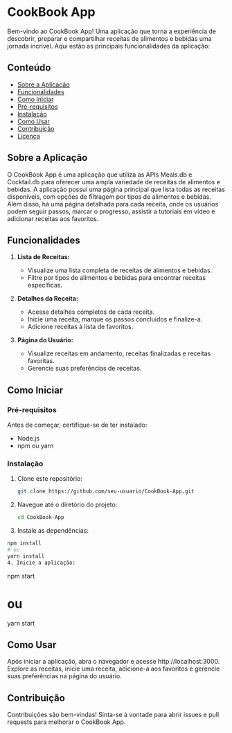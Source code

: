 # CookBook App

Bem-vindo ao CookBook App! Uma aplicação que torna a experiência de descobrir, preparar e compartilhar receitas de alimentos e bebidas uma jornada incrível. Aqui estão as principais funcionalidades da aplicação:

## Conteúdo

- [Sobre a Aplicação](#sobre-a-aplicação)
- [Funcionalidades](#funcionalidades)
- [Como Iniciar](#como-iniciar)
- [Pré-requisitos](#pré-requisitos)
- [Instalação](#instalação)
- [Como Usar](#como-usar)
- [Contribuição](#contribuição)
- [Licença](#licença)

## Sobre a Aplicação

O CookBook App é uma aplicação que utiliza as APIs Meals.db e Cocktail.db para oferecer uma ampla variedade de receitas de alimentos e bebidas. A aplicação possui uma página principal que lista todas as receitas disponíveis, com opções de filtragem por tipos de alimentos e bebidas. Além disso, há uma página detalhada para cada receita, onde os usuários podem seguir passos, marcar o progresso, assistir a tutoriais em vídeo e adicionar receitas aos favoritos.

## Funcionalidades

1. **Lista de Receitas:**
   - Visualize uma lista completa de receitas de alimentos e bebidas.
   - Filtre por tipos de alimentos e bebidas para encontrar receitas específicas.

2. **Detalhes da Receita:**
   - Acesse detalhes completos de cada receita.
   - Inicie uma receita, marque os passos concluídos e finalize-a.
   - Adicione receitas à lista de favoritos.

3. **Página do Usuário:**
   - Visualize receitas em andamento, receitas finalizadas e receitas favoritas.
   - Gerencie suas preferências de receitas.

## Como Iniciar

### Pré-requisitos

Antes de começar, certifique-se de ter instalado:
- Node.js
- npm ou yarn

### Instalação

1. Clone este repositório:
   ```bash
   git clone https://github.com/seu-usuario/CookBook-App.git
2. Navegue até o diretório do projeto:
   ```bash
   cd CookBook-App
3. Instale as dependências:
  ```bash
  npm install
# ou
  yarn install
4. Inicie a aplicação:
  ```
  npm start
# ou
  yarn start

## Como Usar
Após iniciar a aplicação, abra o navegador e acesse http://localhost:3000. Explore as receitas, inicie uma receita, adicione-a aos favoritos e gerencie suas preferências na página do usuário.

## Contribuição
Contribuições são bem-vindas! Sinta-se à vontade para abrir issues e pull requests para melhorar o CookBook App.

